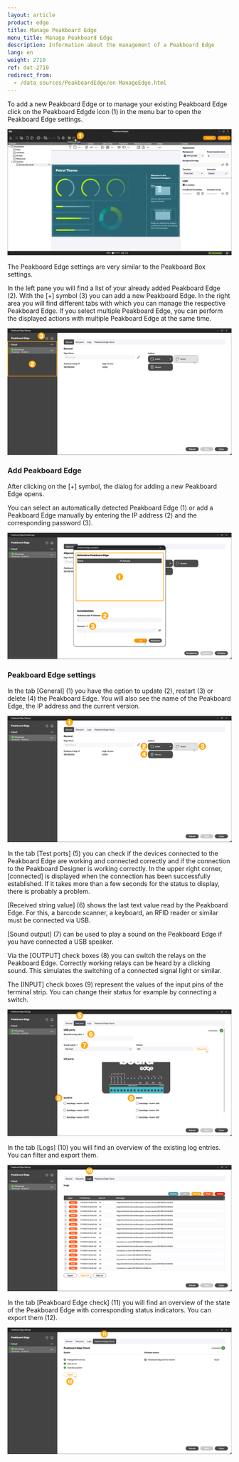```yaml
---
layout: article
product: edge
title: Manage Peakboard Edge
menu_title: Manage Peakboard Edge
description: Information about the management of a Peakboard Edge
lang: en
weight: 2710
ref: dat-2710
redirect_from:
  - /data_sources/PeakboardEdge/en-ManageEdge.html
---
```


To add a new Peakboard Edge or to manage your existing Peakboard Edge click on the Peakboard Edgde icon (1) in the menu bar to open the Peakboard Edge settings.

![Open Peakboard Edge Settings](/assets/images/data-sources/peakboard-edge/en_edge-manage_01.png)

The Peakboard Edge settings are very similar to the Peakboard Box settings.

In the left pane you will find a list of your already added Peakboard Edge (2). With the [+] symbol (3) you can add a new Peakboard Edge. In the right area you will find different tabs with which you can manage the respective Peakboard Edge. If you select multiple Peakboard Edge, you can perform the displayed actions with multiple Peakboard Edge at the same time.

![Peakboard Edge settings](/assets/images/data-sources/peakboard-edge/en_edge-manage_02.png)

### Add Peakboard Edge

After clicking on the [+] symbol, the dialog for adding a new Peakboard Edge opens.

You can select an automatically detected Peakboard Edge (1) or add a Peakboard Edge manually by entering the IP address (2) and the corresponding password (3).

![Add Peakboard Edge](/assets/images/data-sources/peakboard-edge/de_edge-manage_03.png)

### Peakboard Edge settings

In the tab [General] (1) you have the option to update (2), restart (3) or delete (4) the Peakboard Edge.
You will also see the name of the Peakboard Edge, the IP address and the current version.

![General](/assets/images/data-sources/peakboard-edge/en_edge-manage_04.png)

In the tab [Test ports] (5) you can check if the devices connected to the Peakboard Edge are working and connected correctly and if the connection to the Peakboard Designer is working correctly. In the upper right corner, [connected] is displayed when the connection has been successfully established. If it takes more than a few seconds for the status to display, there is probably a problem.

[Received string value] (6) shows the last text value read by the Peakboard Edge. For this, a barcode scanner, a keyboard, an RFID reader or similar must be connected via USB.

[Sound output] (7) can be used to play a sound on the Peakboard Edge if you have connected a USB speaker.

Via the [OUTPUT] check boxes (8) you can switch the relays on the Peakboard Edge. Correctly working relays can be heard by a clicking sound. This simulates the switching of a connected signal light or similar.

The [INPUT] check boxes (9) represent the values of the input pins of the terminal strip. You can change their status for example by connecting a switch.

![Test ports](/assets/images/data-sources/peakboard-edge/en_edge-manage_05.png)

In the tab [Logs] (10) you will find an overview of the existing log entries. You can filter and export them.

![Logs](/assets/images/data-sources/peakboard-edge/en_edge-manage_06.png)

In the tab [Peakboard Edge check] (11) you will find an overview of the state of the Peakboard Edge with corresponding status indicators. You can export them (12).

![Peakboard Edge check](/assets/images/data-sources/peakboard-edge/en_edge-manage_07.png)
